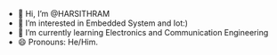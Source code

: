 - 👋 Hi, I’m @HARSITHRAM
- 👀 I’m interested in Embedded System and Iot:)
- 🌱 I’m currently learning Electronics and Communication Engineering 
- 😄 Pronouns: He/Him.

<!---
HARSITHRAM/HARSITHRAM is a ✨ special ✨ repository because its `README.md` (this file) appears on your GitHub profile.
You can click the Preview link to take a look at your changes.
--->
